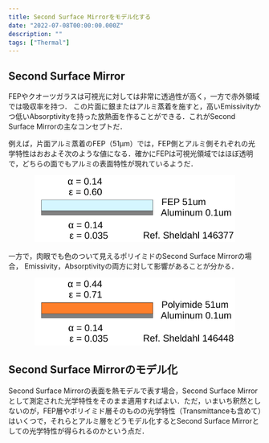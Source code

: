 ```yaml
---
title: Second Surface Mirrorをモデル化する
date: "2022-07-08T00:00:00.000Z"
description: ""
tags: ["Thermal"]
---
```


## Second Surface Mirror

FEPやクオーツガラスは可視光に対しては非常に透過性が高く，一方で赤外領域では吸収率を持つ．
この片面に銀またはアルミ蒸着を施すと，高いEmissivityかつ低いAbsorptivityを持った放熱面を作ることができる．これがSecond Surface Mirrorの主なコンセプトだ．

例えば，片面アルミ蒸着のFEP（51&micro;m）では，FEP側とアルミ側それぞれの光学特性はおおよそ次のような値になる．確かにFEPは可視光領域ではほぼ透明で，どちらの面でもアルミの表面特性が現れているようだ．

<div align=center><img src=".\alu-fep.svg" width="400"></div>

一方で，肉眼でも色のついて見えるポリイミドのSecond Surface Mirrorの場合，
Emissivity，Absorptivityの両方に対して影響があることが分かる．

<div align=center><img src=".\alu-polyimide.svg" width="400"></div>

## Second Surface Mirrorのモデル化

Second Surface Mirrorの表面を熱モデルで表す場合，Second Surface Mirrorとして測定された光学特性をそのまま適用すればよい．ただ，いまいち釈然としないのが，FEP層やポリイミド層そのものの光学特性（Transmittanceも含めて）はいくつで，それらとアルミ層をどうモデル化するとSecond Surface Mirrorとしての光学特性が得られるのかという点だ．







